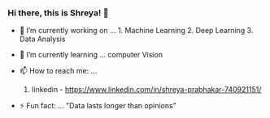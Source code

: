 ### Hi there, this is Shreya! 👋

- 🔭 I’m currently working on ... 
        1. Machine Learning 
        2. Deep Learning
        3. Data Analysis
- 🌱 I’m currently learning ... computer Vision

- 📫 How to reach me: ... 
     1. linkedin - https://www.linkedin.com/in/shreya-prabhakar-740921151/

- ⚡ Fun fact: ... 
     "Data lasts longer than opinions"

